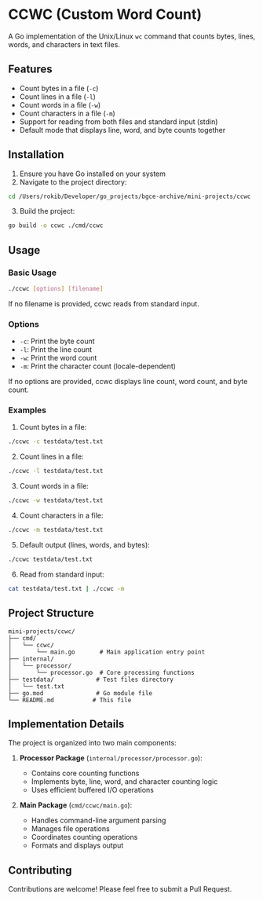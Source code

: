 # CCWC (Custom Word Count)

A Go implementation of the Unix/Linux `wc` command that counts bytes, lines, words, and characters in text files.

## Features

- Count bytes in a file (`-c`)
- Count lines in a file (`-l`)
- Count words in a file (`-w`)
- Count characters in a file (`-m`)
- Support for reading from both files and standard input (stdin)
- Default mode that displays line, word, and byte counts together

## Installation

1. Ensure you have Go installed on your system
2. Navigate to the project directory:
```bash
cd /Users/rokib/Developer/go_projects/bgce-archive/mini-projects/ccwc
```
3. Build the project:
```bash
go build -o ccwc ./cmd/ccwc
```

## Usage

### Basic Usage

```bash
./ccwc [options] [filename]
```

If no filename is provided, ccwc reads from standard input.

### Options

- `-c`: Print the byte count
- `-l`: Print the line count
- `-w`: Print the word count
- `-m`: Print the character count (locale-dependent)

If no options are provided, ccwc displays line count, word count, and byte count.

### Examples

1. Count bytes in a file:
```bash
./ccwc -c testdata/test.txt
```

2. Count lines in a file:
```bash
./ccwc -l testdata/test.txt
```

3. Count words in a file:
```bash
./ccwc -w testdata/test.txt
```

4. Count characters in a file:
```bash
./ccwc -m testdata/test.txt
```

5. Default output (lines, words, and bytes):
```bash
./ccwc testdata/test.txt
```

6. Read from standard input:
```bash
cat testdata/test.txt | ./ccwc -m
```

## Project Structure

```
mini-projects/ccwc/
├── cmd/
│   └── ccwc/
│       └── main.go       # Main application entry point
├── internal/
│   └── processor/
│       └── processor.go  # Core processing functions
├── testdata/            # Test files directory
│   └── test.txt
├── go.mod               # Go module file
└── README.md           # This file
```

## Implementation Details

The project is organized into two main components:

1. **Processor Package** (`internal/processor/processor.go`):
   - Contains core counting functions
   - Implements byte, line, word, and character counting logic
   - Uses efficient buffered I/O operations

2. **Main Package** (`cmd/ccwc/main.go`):
   - Handles command-line argument parsing
   - Manages file operations
   - Coordinates counting operations
   - Formats and displays output

## Contributing

Contributions are welcome! Please feel free to submit a Pull Request.

